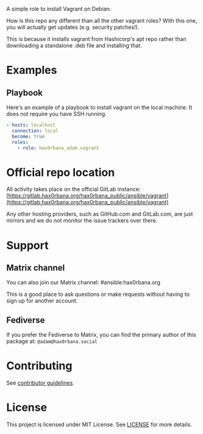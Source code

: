 A simple role to install Vagrant on Debian.

How is this repo any different than all the other vagrant roles? With this one,
you will actually get updates (e.g.  security patches!).

This is because it installs vagrant from Hashicorp's apt repo rather than
downloading a standalone .deb file and installing that.

# Examples
## Playbook
Here's an example of a playbook to install vagrant on the local machine. It
does not require you have SSH running.

```yaml
- hosts: localhost
  connection: local
  become: true
  roles:
    - role: hax0rbana_adam.vagrant
```

# Official repo location
All activity takes place on the official GitLab instance:
[https://gitlab.hax0rbana.org/hax0rbana_public/ansible/vagrant](https://gitlab.hax0rbana.org/hax0rbana_public/ansible/vagrant)

Any other hosting providers, such as GitHub.com and GitLab.com, are just mirrors
and we do not monitor the issue trackers over there.

# Support
## Matrix channel
You can also join our Matrix channel: #ansible:hax0rbana.org

This is a good place to ask questions or make requests without having to sign
up for another account.

## Fediverse
If you prefer the Fediverse to Matrix, you can find the primary author of this
package at: `@adam@hax0rbana.social`

# Contributing
See [contributor guidelines](CONTRIBUTING.md).

# License
This project is licensed under MIT License. See [LICENSE](LICENSE) for more details.
